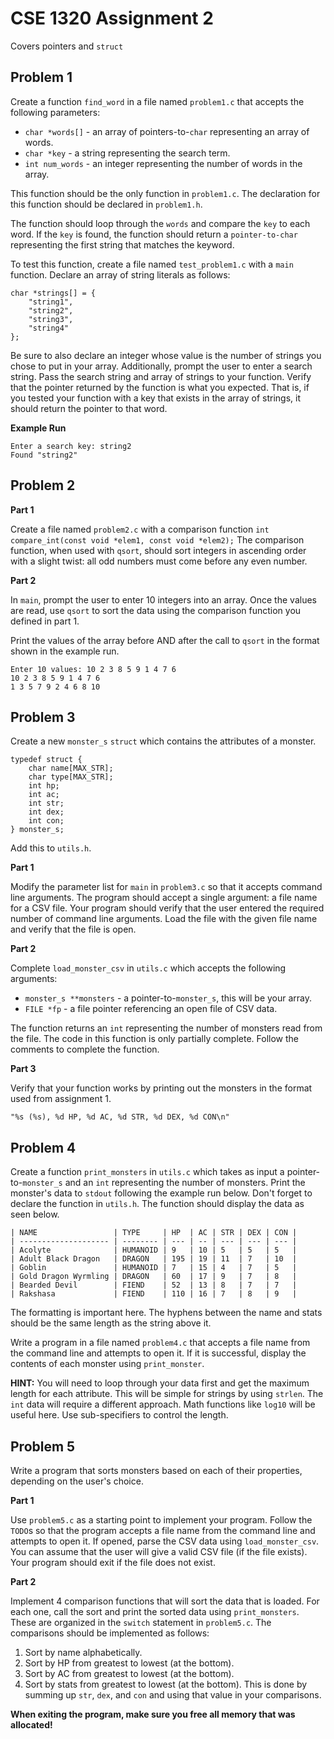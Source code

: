 # CSE 1320 Assignment 2
Covers pointers and `struct`

## Problem 1

Create a function `find_word` in a file named `problem1.c` that accepts the following parameters:
- `char *words[]` - an array of pointers-to-`char` representing an array of words.
- `char *key` - a string representing the search term.
- `int num_words` - an integer representing the number of words in the array.

This function should be the only function in `problem1.c`. The declaration for this function should be declared in `problem1.h`.

The function should loop through the `words` and compare the `key` to each word.
If the `key` is found, the function should return a `pointer-to-char` representing the first string that matches the keyword.

To test this function, create a file named `test_problem1.c` with a `main` function.
Declare an array of string literals as follows:

```
char *strings[] = {
    "string1",
    "string2",
    "string3",
    "string4"
};
```

Be sure to also declare an integer whose value is the number of strings you chose to put in your array.
Additionally, prompt the user to enter a search string.
Pass the search string and array of strings to your function.
Verify that the pointer returned by the function is what you expected.
That is, if you tested your function with a key that exists in the array of strings, it should return the pointer to that word.

**Example Run**
```
Enter a search key: string2
Found "string2"
```

## Problem 2

**Part 1**

Create a file named `problem2.c` with a comparison function `int compare_int(const void *elem1, const void *elem2);`
The comparison function, when used with `qsort`, should sort integers in ascending order with a slight twist: all odd numbers must come before any even number.

**Part 2**

In `main`, prompt the user to enter 10 integers into an array.
Once the values are read, use `qsort` to sort the data using the comparison function you defined in part 1.

Print the values of the array before AND after the call to `qsort` in the format shown in the example run.

```
Enter 10 values: 10 2 3 8 5 9 1 4 7 6
10 2 3 8 5 9 1 4 7 6
1 3 5 7 9 2 4 6 8 10
```

## Problem 3

Create a new `monster_s` `struct` which contains the attributes of a monster.

```
typedef struct {
    char name[MAX_STR];
    char type[MAX_STR];
    int hp;
    int ac;
    int str;
    int dex;
    int con;
} monster_s;
```

Add this to `utils.h`.

**Part 1**

Modify the parameter list for `main` in `problem3.c` so that it accepts command line arguments.
The program should accept a single argument: a file name for a CSV file.
Your program should verify that the user entered the required number of command line arguments.
Load the file with the given file name and verify that the file is open.

**Part 2**

Complete `load_monster_csv` in `utils.c` which accepts the following arguments:
- `monster_s **monsters` - a pointer-to-`monster_s`, this will be your array.
- `FILE *fp` - a file pointer referencing an open file of CSV data.

The function returns an `int` representing the number of monsters read from the file.
The code in this function is only partially complete.
Follow the comments to complete the function.

**Part 3**

Verify that your function works by printing out the monsters in the format used from assignment 1.

`"%s (%s), %d HP, %d AC, %d STR, %d DEX, %d CON\n"`

## Problem 4

Create a function `print_monsters` in `utils.c` which takes as input a pointer-to-`monster_s` and an `int` representing the number of monsters.
Print the monster's data to `stdout` following the example run below.
Don't forget to declare the function in `utils.h`.
The function should display the data as seen below.

```
| NAME                 | TYPE     | HP  | AC | STR | DEX | CON |
| -------------------- | -------- | --- | -- | --- | --- | --- |
| Acolyte              | HUMANOID | 9   | 10 | 5   | 5   | 5   |
| Adult Black Dragon   | DRAGON   | 195 | 19 | 11  | 7   | 10  |
| Goblin               | HUMANOID | 7   | 15 | 4   | 7   | 5   |
| Gold Dragon Wyrmling | DRAGON   | 60  | 17 | 9   | 7   | 8   |
| Bearded Devil        | FIEND    | 52  | 13 | 8   | 7   | 7   |
| Rakshasa             | FIEND    | 110 | 16 | 7   | 8   | 9   |
```

The formatting is important here.
The hyphens between the name and stats should be the same length as the string above it.

Write a program in a file named `problem4.c` that accepts a file name from the command line and attempts to open it.
If it is successful, display the contents of each monster using `print_monster`.

**HINT:** You will need to loop through your data first and get the maximum length for each attribute. This will be simple for strings by using `strlen`. The `int` data will require a different approach. Math functions like `log10` will be useful here. Use sub-specifiers to control the length.

## Problem 5

Write a program that sorts monsters based on each of their properties, depending on the user's choice.

**Part 1**

Use `problem5.c` as a starting point to implement your program.
Follow the `TODO`s so that the program accepts a file name from the command line and attempts to open it. If opened, parse the CSV data using `load_monster_csv`. You can assume that the user will give a valid CSV file (if the file exists). Your program should exit if the file does not exist.

**Part 2**

Implement 4 comparison functions that will sort the data that is loaded. For each one, call the sort and print the sorted data using `print_monsters`. These are organized in the `switch` statement in `problem5.c`.
The comparisons should be implemented as follows:
1. Sort by name alphabetically.
2. Sort by HP from greatest to lowest (at the bottom).
3. Sort by AC from greatest to lowest (at the bottom).
4. Sort by stats from greatest to lowest (at the bottom). This is done by summing up `str`, `dex`, and `con` and using that value in your comparisons.

**When exiting the program, make sure you free all memory that was allocated!**
